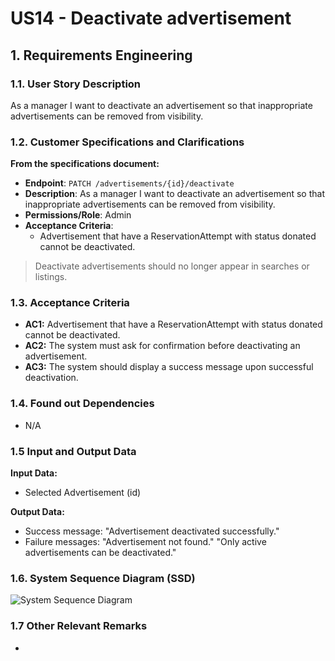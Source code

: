 # US14 - Deactivate advertisement

## 1. Requirements Engineering

### 1.1. User Story Description

As a manager I want to deactivate an advertisement so that inappropriate advertisements can be removed from visibility.

### 1.2. Customer Specifications and Clarifications

**From the specifications document:**

- **Endpoint**: `PATCH /advertisements/{id}/deactivate`
- **Description**: As a manager I want to deactivate an advertisement so that inappropriate advertisements can be removed from visibility.
- **Permissions/Role**: Admin
- **Acceptance Criteria**:
  - Advertisement that have a ReservationAttempt with status donated cannot be deactivated.
> Deactivate advertisements should no longer appear in searches or listings.


### 1.3. Acceptance Criteria

* **AC1:** Advertisement that have a ReservationAttempt with status donated cannot be deactivated.
* **AC2:** The system must ask for confirmation before deactivating an advertisement.
* **AC3:** The system should display a success message upon successful deactivation.

### 1.4. Found out Dependencies

* N/A

### 1.5 Input and Output Data

**Input Data:**

* Selected Advertisement (id)

**Output Data:**

* Success message: "Advertisement deactivated successfully."
* Failure messages:
  "Advertisement not found."
  "Only active advertisements can be deactivated."

### 1.6. System Sequence Diagram (SSD)

![System Sequence Diagram](US006-SSD.svg)

### 1.7 Other Relevant Remarks

* 